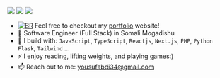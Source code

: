 [<img src="https://img.shields.io/badge/github-%2312100E.svg?&style=for-the-badge&logo=github&logoColor=white&color=black" />](https://github.com/YOUSUFABDI)
[<img src="https://img.shields.io/badge/instagram-%2312100E.svg?&style=for-the-badge&logo=instagram&color=405DE6" />](https://instagram.com/yusuf_cabd) 
[<img src="https://img.shields.io/badge/linkedin-%230077B5.svg?&style=for-the-badge&logo=linkedin&logoColor=white" />](https://www.linkedin.com/in/yousuf-abdi-743194279/)

- [![BR](https://b-r.io/logo/favicon-16x16.png)](#) 
Feel free to checkout my [portfolio](#) website!
- 🏢 Software Engineer (Full Stack) in Somali Mogadishu
- 🧰 I build with: `JavaScript`, `TypeScript`, `Reactjs`, `Next.js`, `PHP`, `Python` `Flask`, `Tailwind` ...
- ⚡ I enjoy reading, lifting weights, and playing games:)
- 📫 Reach out to me: yousufabdi34@gmail.com
